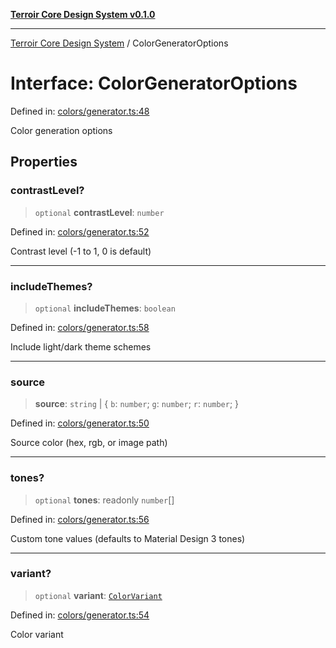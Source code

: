 [**Terroir Core Design System v0.1.0**](../README.md)

***

[Terroir Core Design System](../globals.md) / ColorGeneratorOptions

# Interface: ColorGeneratorOptions

Defined in: [colors/generator.ts:48](https://github.com/terroir-ds/core/blob/a3f3cd156fc544ddf3040641fcdb94420bfa9e60/lib/colors/generator.ts#L48)

Color generation options

## Properties

### contrastLevel?

> `optional` **contrastLevel**: `number`

Defined in: [colors/generator.ts:52](https://github.com/terroir-ds/core/blob/a3f3cd156fc544ddf3040641fcdb94420bfa9e60/lib/colors/generator.ts#L52)

Contrast level (-1 to 1, 0 is default)

***

### includeThemes?

> `optional` **includeThemes**: `boolean`

Defined in: [colors/generator.ts:58](https://github.com/terroir-ds/core/blob/a3f3cd156fc544ddf3040641fcdb94420bfa9e60/lib/colors/generator.ts#L58)

Include light/dark theme schemes

***

### source

> **source**: `string` \| \{ `b`: `number`; `g`: `number`; `r`: `number`; \}

Defined in: [colors/generator.ts:50](https://github.com/terroir-ds/core/blob/a3f3cd156fc544ddf3040641fcdb94420bfa9e60/lib/colors/generator.ts#L50)

Source color (hex, rgb, or image path)

***

### tones?

> `optional` **tones**: readonly `number`[]

Defined in: [colors/generator.ts:56](https://github.com/terroir-ds/core/blob/a3f3cd156fc544ddf3040641fcdb94420bfa9e60/lib/colors/generator.ts#L56)

Custom tone values (defaults to Material Design 3 tones)

***

### variant?

> `optional` **variant**: [`ColorVariant`](../type-aliases/ColorVariant.md)

Defined in: [colors/generator.ts:54](https://github.com/terroir-ds/core/blob/a3f3cd156fc544ddf3040641fcdb94420bfa9e60/lib/colors/generator.ts#L54)

Color variant

